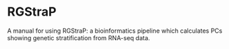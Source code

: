 # RGStraP
A manual for using RGStraP: a bioinformatics pipeline which calculates PCs showing genetic stratification from RNA-seq data.
